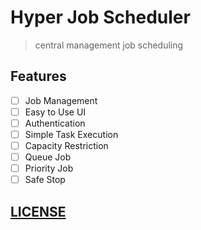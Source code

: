 # Hyper Job Scheduler

> central management job scheduling

## Features

- [ ] Job Management
- [ ] Easy to Use UI
- [ ] Authentication
- [ ] Simple Task Execution
- [ ] Capacity Restriction
- [ ] Queue Job
- [ ] Priority Job
- [ ] Safe Stop

## [LICENSE](./LICENSE)
